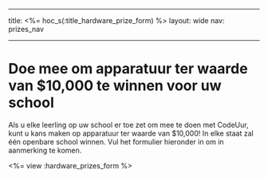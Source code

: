 * * *

title: <%= hoc_s(:title_hardware_prize_form) %> layout: wide nav: prizes_nav

* * *

# Doe mee om apparatuur ter waarde van $10,000 te winnen voor uw school

Als u elke leerling op uw school er toe zet om mee te doen met CodeUur, kunt u kans maken op apparatuur ter waarde van $10,000! In elke staat zal één openbare school winnen. Vul het formulier hieronder in om in aanmerking te komen.

<%= view :hardware_prizes_form %>